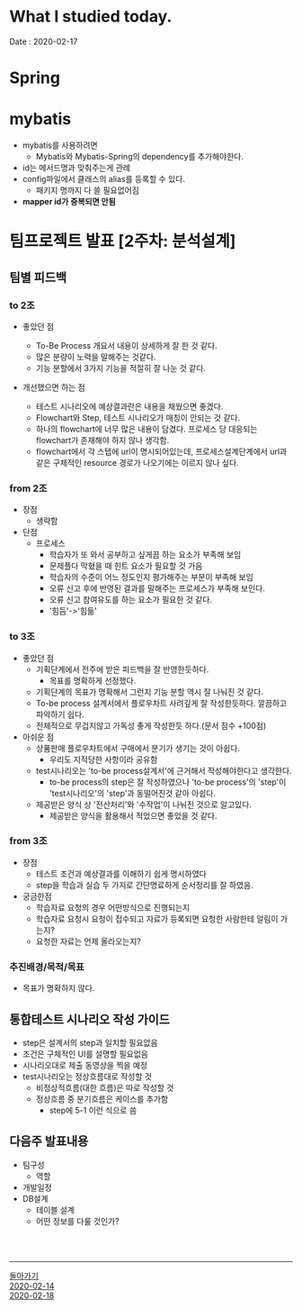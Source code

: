 # What I studied today.
Date : 2020-02-17

# Spring
# mybatis 
- mybatis를 사용하려면
    - Mybatis와 Mybatis-Spring의 dependency를 추가해야한다.
- id는 메서드명과 맞춰주는게 관례
- config파일에서 클래스의 alias를 등록할 수 있다.
    - 패키지 명까지 다 쓸 필요없어짐
- **mapper id가 중복되면 안됨**
# 팀프로젝트 발표 [2주차: 분석설계]
## 팀별 피드백
### to 2조
* 좋았던 점
    - To-Be Process 개요서 내용이 상세하게 잘 한 것 같다.
    - 많은 분량이 노력을 말해주는 것같다.
    - 기능 분할에서 3가지 기능을 적절히 잘 나눈 것 같다.

* 개선했으면 하는 점
    - 테스트 시나리오에 예상결과란은 내용을 채웠으면 좋겠다.
    - Flowchart와 Step, 테스트 시나리오가 매칭이 안되는 것 같다.
    - 하나의 flowchart에 너무 많은 내용이 담겼다. 프로세스 당 대응되는 flowchart가 존재해야 하지 않나 생각함.
    - flowchart에서 각 스텝에 url이 명시되어있는데, 프로세스설계단계에서 url과 같은 구체적인 resource 경로가 나오기에는 이르지 않나 싶다.
### from 2조
- 장점 
    - 생략함
- 단점
    - 프로세스
        - 학습자가 또 와서 공부하고 싶게끔 하는 요소가 부족해 보임
        - 문제플다 막혔을 때 힌트 요소가 필요할 것 가음
        - 학습자의 수준이 어느 정도인지 평가해주는 부분이 부족해 보임
        - 오류 신고 후에 반영된 결과를 말해주는 프로세스가 부족해 보인다.
        - 오류 신고 참여유도를 하는 요소가 필요한 것 같다.
        - '힘듬'->'힘듦'
### to 3조
* 좋았던 점
    - 기획단계에서 전주에 받은 피드백을 잘 반영한듯하다. 
  		* 목표를 명확하게 선정했다.
	- 기획단계의 목표가 명확해서 그런지 기능 분할 역시 잘 나눠진 것 같다.
    - To-be process 설계서에서 플로우차트 사려깊게 잘 작성한듯하다. 깔끔하고 파악하기 쉽다. 
    - 전체적으로 무겁지않고 가독성 좋게 작성한듯 하다.(문서 점수 +100점)
* 아쉬운 점
    - 상품판매 플로우차트에서 구매에서 분기가 생기는 것이 아쉽다.
    	* 우리도 지적당한 사항이라 공유함
	- test시나리오는 'to-be process설계서'에 근거해서 작성해야한다고 생각한다.
    	* to-be process의 step은 잘 작성하였으나 
          	'to-be process'의 'step'이 'test시나리오'의 'step'과 동떨어진것 같아 아쉽다.
    - 제공받은 양식 상 '전산처리'와 '수작업'이 나눠진 것으로 알고있다.
  	    * 제공받은 양식을 활용해서 적었으면 좋았을 것 같다. 
### from 3조
- 장점
    - 테스트 조건과 예상결과를 이해하기 쉽게 명시하였다
    - step을 학습과 실습 두 가지로 간단명료하게 순서정리를 잘 하였음.
- 궁금한점
    - 학습자료 요청의 경우 어떤방식으로 진행되는지
    - 학습자료 요청시 요청이 접수되고 자료가 등록되면 요청한 사람한테 알림이 가는지?
    - 요청한 자료는 언제 올라오는지?
### 추진배경/목적/목표
- 목표가 명확하지 않다.
## 통합테스트 시나리오 작성 가이드
- step은 설계서의 step과 일치할 필요없음
- 조건은 구체적인 UI를 설명할 필요없음
- 시나리오대로 제출 동영상을 찍을 예정
- test시나리오는 정상흐름대로 작성할 것
    - 비정상적흐름(대한 흐름)은 따로 작성할 것
    - 정상흐름 중 분기흐름은 케이스를 추가함
        - step에 5-1 이런 식으로 씀
    
## 다음주 발표내용
- 팀구성
    - 역할
- 개발일정
- DB설계
    - 테이블 설계
    - 어떤 정보를 다룰 것인가?

<br><br><hr>

[돌아가기](../README.md)  
[2020-02-14](whatIStudied_200214.md)  
[2020-02-18](whatIStudied_200218.md)  














